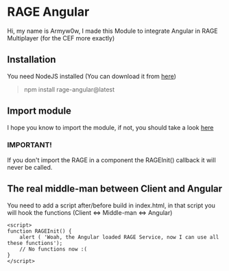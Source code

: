 # RAGE Angular

Hi, my name is Armyw0w, I made this Module to integrate Angular in RAGE Multiplayer (for the CEF more exactly)

## Installation

You need NodeJS installed (You can download it from [here](https://nodejs.org))
> npm install rage-angular@latest

## Import module

I hope you know to import the module, if not, you should take a look [here](https://angular.io/guide/ngmodule)

### IMPORTANT!
If you don't import the RAGE in a component the RAGEInit() callback it will never be called.
 
## The real middle-man between Client and Angular

You need to add a script after/before build in index.html, in that script you will hook the functions (Client <=> Middle-man <=> Angular)

```
<script>
function RAGEInit() {
    alert ( 'Woah, the Angular loaded RAGE Service, now I can use all these functions');
    // No functions now :(
}
</script>
```
